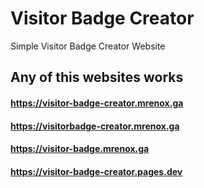 # Visitor Badge Creator
Simple Visitor Badge Creator Website

## Any of this websites works
#### https://visitor-badge-creator.mrenox.ga
#### https://visitorbadge-creator.mrenox.ga
#### https://visitor-badge.mrenox.ga
#### https://visitor-badge-creator.pages.dev
